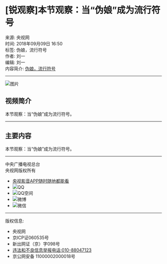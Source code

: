 # [锐观察]本节观察：当“伪娘”成为流行符号

来源: 央视网  
时间: 2018年09月09日 16:50  
标签: 伪娘，流行符号  
作者: 刘一  
编辑: 刘一  
内容简介: [伪娘，流行符号](https://search.cctv.com/search.php?qtext=伪娘，流行符号)  

---

![图片](//p4.img.cctvpic.com/photoAlbum/page/performance/img/2024/5/29/1716964589825_932.jpg)

## 视频简介

本节观察：当“伪娘”成为流行符号。

---

## 主要内容

本节观察：当“伪娘”成为流行符号。

---

中央广播电视总台  
央视网版权所有

* [央视影音APP随时随地都能看](https://app.cctv.com/index.shtml#page5)  
* ![](//p1.img.cctvpic.com/photoAlbum/templet/common/DEPA1406601454073701/qq_18794.png)QQ  
* ![](//p1.img.cctvpic.com/photoAlbum/templet/common/DEPA1406601454073701/kongjian_18794.png)QQ空间  
* ![](//p1.img.cctvpic.com/photoAlbum/templet/common/DEPA1406601454073701/weibo_18794.png)微博  
* ![](//p1.img.cctvpic.com/photoAlbum/templet/common/DEPA1406601454073701/weixin_18794.png)微信  

---

版权信息:  
- 央视网  
- 京ICP证060535号  
- 新出网证（京）字098号  
- [违法和不良信息举报电话:010-88047123](https://help.cctv.com/2020/03/11/ARTI2EZRxlz2vUYrpi2B86VV200311.shtml)  
- 京公网安备 11000002000018号  